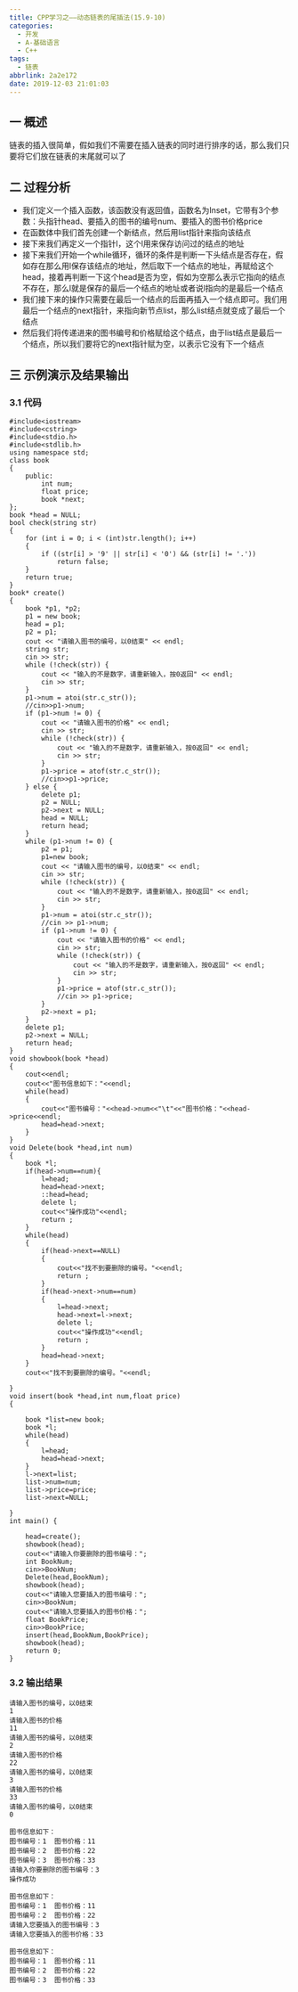```yaml
---
title: CPP学习之——动态链表的尾插法(15.9-10)
categories:
  - 开发
  - A-基础语言
  - C++
tags:
  - 链表
abbrlink: 2a2e172
date: 2019-12-03 21:01:03
---
```

## 一 概述

链表的插入很简单，假如我们不需要在插入链表的同时进行排序的话，那么我们只要将它们放在链表的末尾就可以了  

<!--more-->

## 二 过程分析

* 我们定义一个插入函数，该函数没有返回值，函数名为Inset，它带有3个参数：头指针head、要插入的图书的编号num、要插入的图书价格price
* 在函数体中我们首先创建一个新结点，然后用list指针来指向该结点
* 接下来我们再定义一个指针l，这个l用来保存访问过的结点的地址
* 接下来我们开始一个while循环，循环的条件是判断一下头结点是否存在，假如存在那么用l保存该结点的地址，然后取下一个结点的地址，再赋给这个head，接着再判断一下这个head是否为空，假如为空那么表示它指向的结点不存在，那么l就是保存的最后一个结点的地址或者说l指向的是最后一个结点
* 我们接下来的操作只需要在最后一个结点的后面再插入一个结点即可。我们用最后一个结点的next指针，来指向新节点list，那么list结点就变成了最后一个结点
* 然后我们将传递进来的图书编号和价格赋给这个结点，由于list结点是最后一个结点，所以我们要将它的next指针赋为空，以表示它没有下一个结点

## 三 示例演示及结果输出

### 3.1 代码

```
#include<iostream>
#include<cstring>
#include<stdio.h>
#include<stdlib.h>
using namespace std;
class book 
{
	public:
		int num;
		float price;
		book *next;
};
book *head = NULL;
bool check(string str) 
{
	for (int i = 0; i < (int)str.length(); i++)
	{
		if ((str[i] > '9' || str[i] < '0') && (str[i] != '.'))
			return false;
	}
	return true;
}
book* create() 
{
	book *p1, *p2;
	p1 = new book;
	head = p1;
	p2 = p1;
	cout << "请输入图书的编号，以0结束" << endl;
	string str;
	cin >> str;
	while (!check(str)) {
		cout << "输入的不是数字，请重新输入，按0返回" << endl;
		cin >> str;
	}
	p1->num = atoi(str.c_str());
	//cin>>p1->num;
	if (p1->num != 0) {
		cout << "请输入图书的价格" << endl;
		cin >> str;
		while (!check(str)) {
			cout << "输入的不是数字，请重新输入，按0返回" << endl;
			cin >> str;
		}
		p1->price = atof(str.c_str());
		//cin>>p1->price;
	} else {
		delete p1;
		p2 = NULL;
		p2->next = NULL;
		head = NULL;
		return head;
	}
	while (p1->num != 0) {
		p2 = p1;
		p1=new book;
		cout << "请输入图书的编号，以0结束" << endl;
		cin >> str;
		while (!check(str)) {
			cout << "输入的不是数字，请重新输入，按0返回" << endl;
			cin >> str;
		}
		p1->num = atoi(str.c_str());
		//cin >> p1->num;
		if (p1->num != 0) {
			cout << "请输入图书的价格" << endl;
			cin >> str;
			while (!check(str)) {
				cout << "输入的不是数字，请重新输入，按0返回" << endl;
				cin >> str;
			}
			p1->price = atof(str.c_str());
			//cin >> p1->price;
		}
		p2->next = p1;
	}
	delete p1;
	p2->next = NULL;
	return head;
}
void showbook(book *head)
{
	cout<<endl;
	cout<<"图书信息如下："<<endl;
	while(head)
	{
		cout<<"图书编号："<<head->num<<"\t"<<"图书价格："<<head->price<<endl;
		head=head->next;
	}
}
void Delete(book *head,int num)
{
	book *l;
	if(head->num==num){
		l=head;
		head=head->next;
		::head=head;
		delete l;
		cout<<"操作成功"<<endl;
		return ;
	}
	while(head)
	{
		if(head->next==NULL)
		{
			cout<<"找不到要删除的编号。"<<endl;
			return ;
		}
		if(head->next->num==num)
		{
			l=head->next;
			head->next=l->next;
			delete l;
			cout<<"操作成功"<<endl;
			return ;
		}
		head=head->next;
	}
	cout<<"找不到要删除的编号。"<<endl;

}
void insert(book *head,int num,float price)
{

	book *list=new book;
	book *l;
	while(head)
	{
		l=head;
		head=head->next;
	}
	l->next=list;
	list->num=num;
	list->price=price;
	list->next=NULL;

}
int main() {

	head=create();
	showbook(head);
	cout<<"请输入你要删除的图书编号：";
	int BookNum;
	cin>>BookNum;
	Delete(head,BookNum);
	showbook(head);
	cout<<"请输入您要插入的图书编号：";
	cin>>BookNum;
	cout<<"请输入您要插入的图书价格：";
	float BookPrice;
	cin>>BookPrice;
	insert(head,BookNum,BookPrice);
	showbook(head);
	return 0;
}
```

### 3.2 输出结果

```
请输入图书的编号，以0结束
1
请输入图书的价格
11
请输入图书的编号，以0结束
2
请输入图书的价格
22
请输入图书的编号，以0结束
3
请输入图书的价格
33
请输入图书的编号，以0结束
0

图书信息如下：
图书编号：1	图书价格：11
图书编号：2	图书价格：22
图书编号：3	图书价格：33
请输入你要删除的图书编号：3
操作成功

图书信息如下：
图书编号：1	图书价格：11
图书编号：2	图书价格：22
请输入您要插入的图书编号：3
请输入您要插入的图书价格：33

图书信息如下：
图书编号：1	图书价格：11
图书编号：2	图书价格：22
图书编号：3	图书价格：33
```
